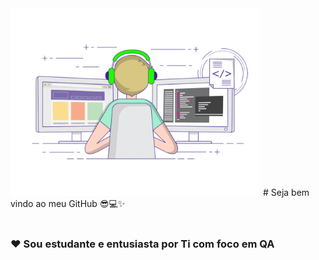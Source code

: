 <img src = "giphy ti.gif" width = "400px">
# Seja bem vindo ao meu GitHub 😎💻✨
<br> </br>
<h3> 
❤ Sou estudante e entusiasta por Ti com foco em QA 
</h3>
